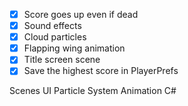 - [x] Score goes up even if dead
- [x] Sound effects
- [x] Cloud particles
- [x] Flapping wing animation
- [x] Title screen scene
- [x] Save the highest score in PlayerPrefs

Scenes
UI
Particle System
Animation
C#


